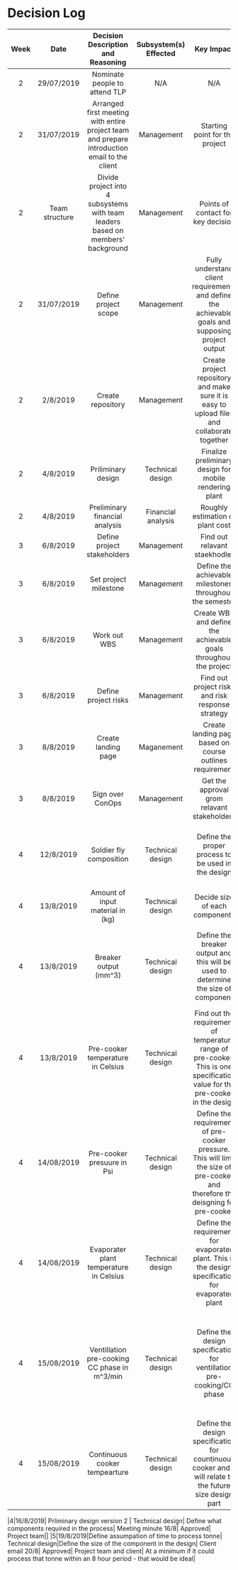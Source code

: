 
# Decision Log 
|Week|Date|Decision Description and Reasoning|Subsystem(s) Effected|Key Impact|Supporting Documents| Status|Approved By| Resulting Actions/Comments| 
| :--------------: | :--------------: | :--------------: | :---------------: | :---------------: | :---------------: | :--------------: | :--------------: | :--------------: |
|2|29/07/2019|Nominate people to attend TLP|N/A|        N/A       |Meeting minute for 29/07/31|Approved|Project team|Derek will attend TLP|
|2|31/07/2019 | Arranged first meeting with entire project team and prepare introduction email to the client|Management|Starting point for the project |Meeting minute 31/07/2019|Approved|Project team ||
|2|Team structure|Divide project into 4 subsystems with team leaders based on members' background|Management|Points of contact for key decision|Audit 1-project team|Approved|Project team||
|2|31/07/2019|Define project scope|Management| Fully understand client requirements and define the achievable goals and supposing project output| Meeting minutes for 31/07|Approved| Project team and client||
|2| 2/8/2019| Create repository| Management| Create project repository and make sure it is easy to upload files and collaborate together| [Development Tool for repository](https://github.com/JessYJY/insectfarming.github.io/blob/master/Decision%20log/Development%20Tool%20for%20Repository.md)| Approved|Project team| Github|
|2|4/8/2019| Priliminary design| Technical design|Finalize preliminary design for mobile rendering plant| [Preliminary design](https://github.com/JessYJY/insectfarming.github.io/blob/master/Rendering%20design/PreliminaryRenderingDesigns.pdf) |Approved| Project team| | 
|2|4/8/2019|Preliminary financial analysis|Financial analysis| Roughly estimation of plant cost|[Preliminary financial analysis](https://github.com/JessYJY/insectfarming.github.io/blob/master/Research/FinancePreliminary.xlsx)| Approved| Project team||
|3|6/8/2019|Define project stakeholders |Management| Find out relavant staekhodler| ConOps|Approved| Project team and client||
|3|6/8/2019| Set project milestone| Management| Define the achievable milestones throughout the semester|ConOps| Approved| Project team and client||
|3|6/8/2019| Work out WBS | Management| Create WBS and define the achievable goals throughout the project| ConOps| Approved| Project team and client||
|3|6/8/2019| Define project risks| Management|Find out project risks and risk response strategy| ConOps| Approved| Project team and client||
|3|8/8/2019| Create landing page| Maganement| Create landing page based on course outlines requirement| Meeting minute 6/8| Approved|Project team|  |
|3| 8/8/2019| Sign over ConOps | Management| Get the approval grom relavant stakeholders| ConOps| Approved|Project team and client||
|4|12/8/2019| Soldier fly composition | Technical design| Define the proper process to be used in the design| [Client communication email 20/8](https://github.com/JessYJY/insectfarming.github.io/blob/master/Client%20communication/Emails%20from%2008_20%20-%2008_21.pdf)| Approved|Project team and client | Online research results is different from information provided by client. Team agreed to go with the information that client provided|
|4| 13/8/2019|Amount of input material in (kg)|Technical design |Decide size of each components|Client email 13/08|Approved| Project team and client | This is the benchmark for students|
|4|13/8/2019|Breaker output (mm^3)| Technical design| Define the breaker output and this will be used to determine the size of component| [TLP](https://github.com/JessYJY/insectfarming.github.io/blob/master/Research/FinancePreliminary.xlsx)| Approved| Project team | 20-25mm^3 is the target value (Reccomended by render tech to be around the units as described, this is the material that will now undergo processing ) | 
|4|13/8/2019|Pre-cooker temperature in Celsius| Technical design| Find out the requirement of temperature range of pre-cooker. This is one specification value for the pre-cooker in the design| [TLP](https://github.com/JessYJY/insectfarming.github.io/blob/master/Research/FinancePreliminary.xlsx)| Approved| Project team | 90-100 Celsius (Standard industrial temerpature at which material is heated to partially evaporate the material)| 
|4|14/08/2019| Pre-cooker presuure in Psi| Technical design| Define the requirement of pre-cooker pressure. This will limit the size of pre-cooker and therefore the deisgning for pre-cooker|[TLP](https://github.com/JessYJY/insectfarming.github.io/blob/master/Research/FinancePreliminary.xlsx)| Approved| Project team |10-15 Psi (Standard industrial pressure at which pre-cookers operate)|
|4|14/08/2019| Evaporater plant temperature in Celsius |Technical design| Define the requirement for evaporater plant. This is the design specification for evaporater plant|[TLP]| Approved| Project team |> 100 Celsius (Standard industrial pressure at which pre-cookers operate)|
|4| 15/08/2019| Ventillation pre-cooking CC phase in m^3/min| Technical design|Define the design specification for ventillation pre-cooking/CC phase| [TLP]| Approved| Project team |Ventillation of the system will need to be examined to be able to keep the surrounding container temperature low. 4 industrial fans should be able to achieve the ventialltion specified|
|4|15/08/2019|Continuous cooker tempearture| Technical design| Define the design specification for countinuous cooker and it will relate to the future size design part| [TLP](https://github.com/JessYJY/insectfarming.github.io/blob/master/Research/FinancePreliminary.xlsx)| Approved| Project team | ~ 120 Celsius (A chamber that rotates through the material, heating and evaporating the remaining water in the material )|

|4|16/8/2019| Prliminary design version 2 | Technical design| Define what components required in the process| Meeting minute 16/8| Approved| Project team||
|5|19/8/2019|Define assumpation of time to process tonne| Technical design|Define the size of the component in the design| Client email 20/8| Approved| Project team and client| At a minimum if it could process that tonne within an 8 hour period - that would be ideal|
